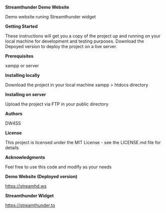 **Streamthunder Demo Website**  

Demo website runing Streamthunder widget

**Getting Started** 

These instructions will get you a copy of the project up and running on your local machine for development and testing purposes. Download the Depoyed version to deploy the project on a live server.

**Prerequisites** 

xampp or server

**Installing locally**  

Download the project in your local machine xampp > htdocs directory

**Installing on server**  

Upload the project via FTP in your public directory
 
**Authors** 

DW4SS
 
**License** 

This project is licensed under the MIT License - see the LICENSE.md file for details

**Acknowledgments**  

Feel free to use this code and modify as your needs

**Demo Website (Deployed version)**

https://streamhd.ws 

**Streamthunder Widget**  

https://streamthunder.to
